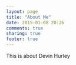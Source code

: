 ```yaml
---
layout: page
title: "About Me"
date: 2015-01-08 20:26
comments: true
sharing: true
footer: true
---
```

This is about Devin Hurley
